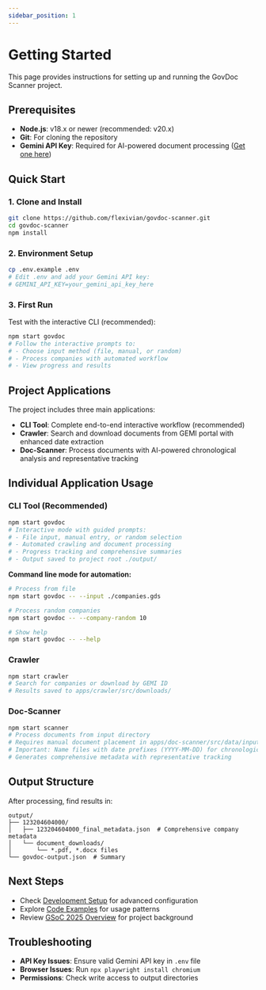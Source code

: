 ```yaml
---
sidebar_position: 1
---
```


# Getting Started

This page provides instructions for setting up and running the GovDoc Scanner project.

## Prerequisites

- **Node.js**: v18.x or newer (recommended: v20.x)
- **Git**: For cloning the repository
- **Gemini API Key**: Required for AI-powered document processing ([Get one here](https://aistudio.google.com/app/apikey))

## Quick Start

### 1. Clone and Install

```bash
git clone https://github.com/flexivian/govdoc-scanner.git
cd govdoc-scanner
npm install
```

### 2. Environment Setup

```bash
cp .env.example .env
# Edit .env and add your Gemini API key:
# GEMINI_API_KEY=your_gemini_api_key_here
```

### 3. First Run

Test with the interactive CLI (recommended):

```bash
npm start govdoc
# Follow the interactive prompts to:
# - Choose input method (file, manual, or random)
# - Process companies with automated workflow
# - View progress and results
```

## Project Applications

The project includes three main applications:

- **CLI Tool**: Complete end-to-end interactive workflow (recommended)
- **Crawler**: Search and download documents from GEMI portal with enhanced date extraction
- **Doc-Scanner**: Process documents with AI-powered chronological analysis and representative tracking

## Individual Application Usage

### CLI Tool (Recommended)

```bash
npm start govdoc
# Interactive mode with guided prompts:
# - File input, manual entry, or random selection
# - Automated crawling and document processing
# - Progress tracking and comprehensive summaries
# - Output saved to project root ./output/
```

**Command line mode for automation:**

```bash
# Process from file
npm start govdoc -- --input ./companies.gds

# Process random companies
npm start govdoc -- --company-random 10

# Show help
npm start govdoc -- --help
```

### Crawler

```bash
npm start crawler
# Search for companies or download by GEMI ID
# Results saved to apps/crawler/src/downloads/
```

### Doc-Scanner

```bash
npm start scanner
# Process documents from input directory
# Requires manual document placement in apps/doc-scanner/src/data/input/
# Important: Name files with date prefixes (YYYY-MM-DD) for chronological processing
# Generates comprehensive metadata with representative tracking
```

## Output Structure

After processing, find results in:

```
output/
├── 123204604000/
│   ├── 123204604000_final_metadata.json  # Comprehensive company metadata
│   └── document_downloads/
│       └── *.pdf, *.docx files
└── govdoc-output.json  # Summary
```

## Next Steps

- Check [Development Setup](./Development.md) for advanced configuration
- Explore [Code Examples](../code-examples/overview.md) for usage patterns
- Review [GSoC 2025 Overview](../gsoc/2025/overview.md) for project background

## Troubleshooting

- **API Key Issues**: Ensure valid Gemini API key in `.env` file
- **Browser Issues**: Run `npx playwright install chromium`
- **Permissions**: Check write access to output directories
